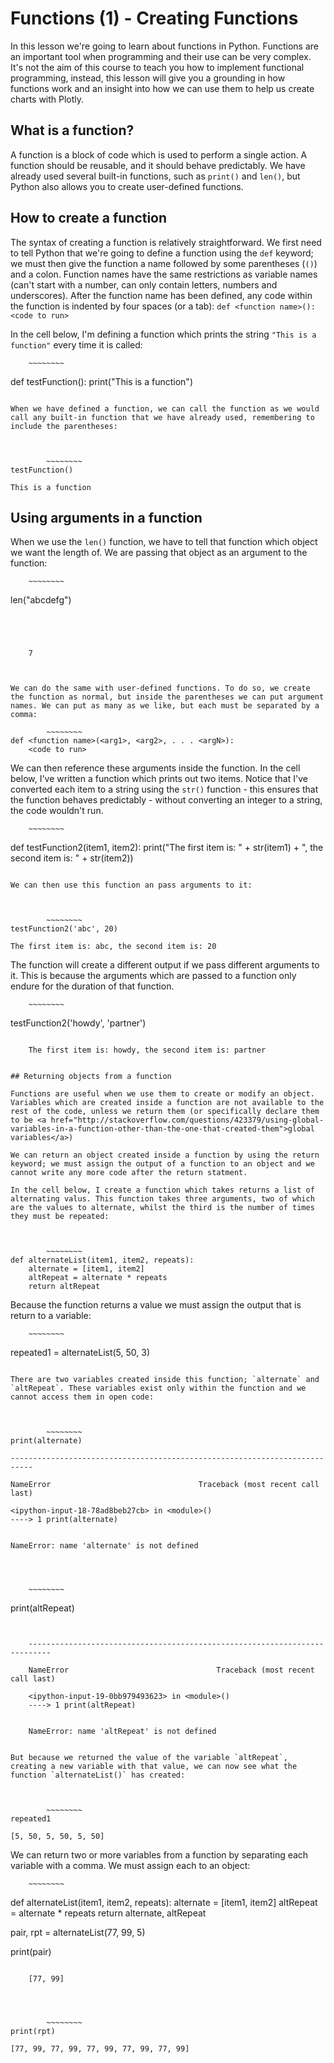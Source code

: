 
# Functions (1) - Creating Functions

In this lesson we're going to learn about functions in Python. Functions are an important tool when programming and their use can be very complex. It's not the aim of this course to teach you how to implement functional programming, instead, this lesson will give you a grounding in how functions work and an insight into how we can use them to help us create charts with Plotly.

## What is a function?

A function is a block of code which is used to perform a single action. A function should be reusable, and it should behave predictably. We have already used several built-in functions, such as `print()` and `len()`, but Python also allows you to create user-defined functions.

## How to create a function

The syntax of creating a function is relatively straightforward. We first need to tell Python that we're going to define a function using the `def` keyword; we must then give the function a name followed by some parentheses (` () `) and a colon. Function names have the same restrictions as variable names (can't start with a number, can only contain letters, numbers and underscores). After the function name has been defined, any code within the function is indented by four spaces (or a tab):
`
def <function name>():
    <code to run>
`

In the cell below, I'm defining a function which prints the string `"This is a function"` every time it is called:



		~~~~~~~~
def testFunction():
    print("This is a function")
~~~~~~~~

When we have defined a function, we can call the function as we would call any built-in function that we have already used, remembering to include the parentheses:



		~~~~~~~~
testFunction()
~~~~~~~~

    This is a function
    

## Using arguments in a function

When we use the `len()` function, we have to tell that function which object we want the length of. We are passing that object as an argument to the function:



		~~~~~~~~
len("abcdefg")
~~~~~~~~




    7



We can do the same with user-defined functions. To do so, we create the function as normal, but inside the parentheses we can put argument names. We can put as many as we like, but each must be separated by a comma:

		~~~~~~~~
def <function name>(<arg1>, <arg2>, . . . <argN>):
    <code to run>
~~~~~~~~

We can then reference these arguments inside the function. In the cell below, I've written a function which prints out two items. Notice that I've converted each item to a string using the `str()` function - this ensures that the function behaves predictably - without converting an integer to a string, the code wouldn't run.



		~~~~~~~~
def testFunction2(item1, item2):
    print("The first item is: " + str(item1) + ", the second item is: " + str(item2))
~~~~~~~~

We can then use this function an pass arguments to it:



		~~~~~~~~
testFunction2('abc', 20)
~~~~~~~~

    The first item is: abc, the second item is: 20
    

The function will create a different output if we pass different arguments to it. This is because the arguments which are passed to a function only endure for the duration of that function.



		~~~~~~~~
testFunction2('howdy', 'partner')
~~~~~~~~

    The first item is: howdy, the second item is: partner
    

## Returning objects from a function

Functions are useful when we use them to create or modify an object. Variables which are created inside a function are not available to the rest of the code, unless we return them (or specifically declare them to be <a href="http://stackoverflow.com/questions/423379/using-global-variables-in-a-function-other-than-the-one-that-created-them">global variables</a>)

We can return an object created inside a function by using the return keyword; we must assign the output of a function to an object and we cannot write any more code after the return statment.

In the cell below, I create a function which takes returns a list of alternating valus. This function takes three arguments, two of which are the values to alternate, whilst the third is the number of times they must be repeated:



		~~~~~~~~
def alternateList(item1, item2, repeats):
    alternate = [item1, item2]
    altRepeat = alternate * repeats
    return altRepeat
~~~~~~~~

Because the function returns a value we must assign the output that is return to a variable:



		~~~~~~~~
repeated1 = alternateList(5, 50, 3)
~~~~~~~~

There are two variables created inside this function; `alternate` and `altRepeat`. These variables exist only within the function and we cannot access them in open code:



		~~~~~~~~
print(alternate)
~~~~~~~~


    ---------------------------------------------------------------------------

    NameError                                 Traceback (most recent call last)

    <ipython-input-18-78ad8beb27cb> in <module>()
    ----> 1 print(alternate)
    

    NameError: name 'alternate' is not defined




		~~~~~~~~
print(altRepeat)
~~~~~~~~


    ---------------------------------------------------------------------------

    NameError                                 Traceback (most recent call last)

    <ipython-input-19-0bb979493623> in <module>()
    ----> 1 print(altRepeat)
    

    NameError: name 'altRepeat' is not defined


But because we returned the value of the variable `altRepeat`, creating a new variable with that value, we can now see what the function `alternateList()` has created:



		~~~~~~~~
repeated1
~~~~~~~~




    [5, 50, 5, 50, 5, 50]



We can return two or more variables from a function by separating each variable with a comma. We must assign each to an object:



		~~~~~~~~
def alternateList(item1, item2, repeats):
    alternate = [item1, item2]
    altRepeat = alternate * repeats
    return alternate, altRepeat

pair, rpt = alternateList(77, 99, 5)

print(pair)
~~~~~~~~

    [77, 99]
    



		~~~~~~~~
print(rpt)
~~~~~~~~

    [77, 99, 77, 99, 77, 99, 77, 99, 77, 99]
    
